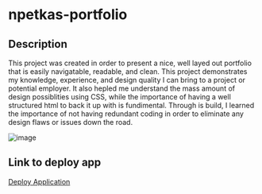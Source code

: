 # npetkas-portfolio

## Description 

This project was created in order to present a nice, well layed out portfolio that is easily navigatable, readable, and clean. This project demonstrates my knowledge, experience, and design quality I can bring to a project or potential employer. It also hepled me understand the mass amount of design possiblities using CSS, while the importance of having a well structured html to back it up with is fundimental. Through is build, I learned the importance of not having redundant coding in order to eliminate any design flaws or issues down the road. 


![image](./assets/images/Screenshot.png)

## Link to deploy app

[Deploy Application][def]

[def]: https://nicoinlalaland.github.io/horiseon-accessibility/